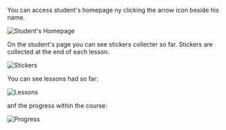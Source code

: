 You can access student's homepage ny clicking the arrow icon beside his name.

![Student's Homepage](/iamges/user.png)

On the student's page you can see stickers collecter so far. Stickers are collected at the end of each lesson.

![Stickers](/iamges/stickers.png)

You can see lessons had so far:

![Lessons](/iamges/lessons.png)

anf the progress within the course:

![Progress](/iamges/progress.png)